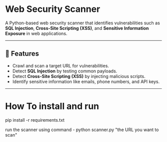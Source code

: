 # Web Security Scanner

A Python-based web security scanner that identifies vulnerabilities such as **SQL Injection**, **Cross-Site Scripting (XSS)**, and **Sensitive Information Exposure** in web applications.

---

## 🚀 Features

- Crawl and scan a target URL for vulnerabilities.
- Detect **SQL Injection** by testing common payloads.
- Detect **Cross-Site Scripting (XSS)** by injecting malicious scripts.
- Identify sensitive information like emails, phone numbers, and API keys.

---

# How To install and run

pip install -r requirements.txt

run the scanner using command - python scanner.py "the URL you want to scan"